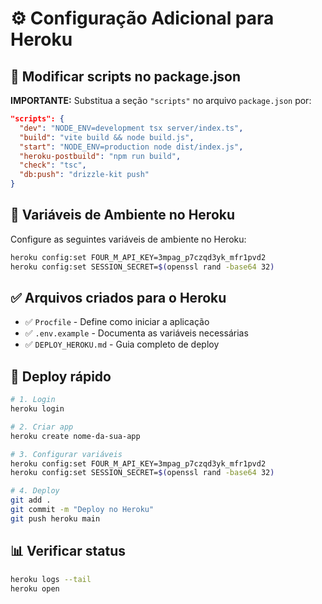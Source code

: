 # ⚙️ Configuração Adicional para Heroku

## 📝 Modificar scripts no package.json

**IMPORTANTE:** Substitua a seção `"scripts"` no arquivo `package.json` por:

```json
"scripts": {
  "dev": "NODE_ENV=development tsx server/index.ts",
  "build": "vite build && node build.js",
  "start": "NODE_ENV=production node dist/index.js",
  "heroku-postbuild": "npm run build",
  "check": "tsc",
  "db:push": "drizzle-kit push"
}
```

## 🔐 Variáveis de Ambiente no Heroku

Configure as seguintes variáveis de ambiente no Heroku:

```bash
heroku config:set FOUR_M_API_KEY=3mpag_p7czqd3yk_mfr1pvd2
heroku config:set SESSION_SECRET=$(openssl rand -base64 32)
```

## ✅ Arquivos criados para o Heroku

- ✅ `Procfile` - Define como iniciar a aplicação
- ✅ `.env.example` - Documenta as variáveis necessárias  
- ✅ `DEPLOY_HEROKU.md` - Guia completo de deploy

## 🚀 Deploy rápido

```bash
# 1. Login
heroku login

# 2. Criar app
heroku create nome-da-sua-app

# 3. Configurar variáveis
heroku config:set FOUR_M_API_KEY=3mpag_p7czqd3yk_mfr1pvd2
heroku config:set SESSION_SECRET=$(openssl rand -base64 32)

# 4. Deploy
git add .
git commit -m "Deploy no Heroku"
git push heroku main
```

## 📊 Verificar status

```bash
heroku logs --tail
heroku open
```
